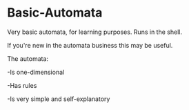 # Basic-Automata
Very basic automata, for learning purposes. Runs in the shell.

If you're new in the automata business this may be useful.

The automata:

-Is one-dimensional

-Has rules

-Is very simple and self-explanatory
